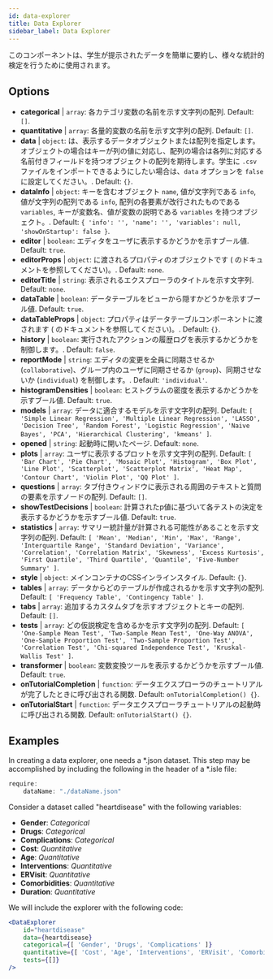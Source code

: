 ```yaml
---
id: data-explorer 
title: Data Explorer
sidebar_label: Data Explorer
---
```


このコンポーネントは、学生が提示されたデータを簡単に要約し、様々な統計的検定を行うために使用されます。

## Options

* __categorical__ | `array`: 各カテゴリ変数の名前を示す文字列の配列. Default: `[]`.
* __quantitative__ | `array`: 各量的変数の名前を示す文字列の配列. Default: `[]`.
* __data__ | `object`: は、表示するデータオブジェクトまたは配列を指定します。オブジェクトの場合はキーが列の値に対応し、配列の場合は各列に対応する名前付きフィールドを持つオブジェクトの配列を期待します。学生に `.csv` ファイルをインポートできるようにしたい場合は、`data` オプションを `false` に設定してください。. Default: `{}`.
* __dataInfo__ | `object`: キーを含むオブジェクト `name`, 値が文字列である `info`, 値が文字列の配列である `info`, 配列の各要素が改行されたものである `variables`, キーが変数名、値が変数の説明である `variables` を持つオブジェクト。. Default: `{
  'info': '',
  'name': '',
  'variables': null,
  'showOnStartup': false
}`.
* __editor__ | `boolean`: エディタをユーザに表示するかどうかを示すブール値. Default: `true`.
* __editorProps__ | `object`: に渡されるプロパティのオブジェクトです ( <TextEditor /> のドキュメントを参照してください)。. Default: `none`.
* __editorTitle__ | `string`: 表示されるエクスプローラのタイトルを示す文字列. Default: `none`.
* __dataTable__ | `boolean`: データテーブルをビューから隠すかどうかを示すブール値. Default: `true`.
* __dataTableProps__ | `object`: プロパティはデータテーブルコンポーネントに渡されます (<DataTable /> のドキュメントを参照してください)。. Default: `{}`.
* __history__ | `boolean`: 実行されたアクションの履歴ログを表示するかどうかを制御します。. Default: `false`.
* __reportMode__ | `string`: エディタの変更を全員に同期させるか (`collaborative`)、グループ内のユーザに同期させるか (`group`)、同期させないか (`individual`) を制御します。. Default: `'individual'`.
* __histogramDensities__ | `boolean`: ヒストグラムの密度を表示するかどうかを示すブール値. Default: `true`.
* __models__ | `array`: データに適合するモデルを示す文字列の配列. Default: `[
  'Simple Linear Regression',
  'Multiple Linear Regression',
  'LASSO',
  'Decision Tree',
  'Random Forest',
  'Logistic Regression',
  'Naive Bayes',
  'PCA',
  'Hierarchical Clustering',
  'kmeans'
]`.
* __opened__ | `string`: 起動時に開いたページ. Default: `none`.
* __plots__ | `array`: ユーザに表示するプロットを示す文字列の配列. Default: `[
  'Bar Chart',
  'Pie Chart',
  'Mosaic Plot',
  'Histogram',
  'Box Plot',
  'Line Plot',
  'Scatterplot',
  'Scatterplot Matrix',
  'Heat Map',
  'Contour Chart',
  'Violin Plot',
  'QQ Plot'
]`.
* __questions__ | `array`: タブ付きウィンドウに表示される周囲のテキストと質問の要素を示すノードの配列. Default: `[]`.
* __showTestDecisions__ | `boolean`: 計算されたp値に基づいて各テストの決定を表示するかどうかを示すブール値. Default: `true`.
* __statistics__ | `array`: サマリー統計量が計算される可能性があることを示す文字列の配列. Default: `[
  'Mean',
  'Median',
  'Min',
  'Max',
  'Range',
  'Interquartile Range',
  'Standard Deviation',
  'Variance',
  'Correlation',
  'Correlation Matrix',
  'Skewness',
  'Excess Kurtosis',
  'First Quartile',
  'Third Quartile',
  'Quantile',
  'Five-Number Summary'
]`.
* __style__ | `object`: メインコンテナのCSSインラインスタイル. Default: `{}`.
* __tables__ | `array`: データからどのテーブルが作成されるかを示す文字列の配列. Default: `[
  'Frequency Table',
  'Contingency Table'
]`.
* __tabs__ | `array`: 追加するカスタムタブを示すオブジェクトとキーの配列. Default: `[]`.
* __tests__ | `array`: どの仮説検定を含めるかを示す文字列の配列. Default: `[
  'One-Sample Mean Test',
  'Two-Sample Mean Test',
  'One-Way ANOVA',
  'One-Sample Proportion Test',
  'Two-Sample Proportion Test',
  'Correlation Test',
  'Chi-squared Independence Test',
  'Kruskal-Wallis Test'
]`.
* __transformer__ | `boolean`: 変数変換ツールを表示するかどうかを示すブール値. Default: `true`.
* __onTutorialCompletion__ | `function`: データエクスプローラのチュートリアルが完了したときに呼び出される関数. Default: `onTutorialCompletion() {}`.
* __onTutorialStart__ | `function`: データエクスプローラチュートリアルの起動時に呼び出される関数. Default: `onTutorialStart() {}`.


## Examples

In creating a data explorer, one needs a *.json dataset. This step may be accomplished by including the following in the header of a *.isle file:

```js
require:
    dataName: "./dataName.json"
```

Consider a dataset called "heartdisease" with the following variables:
* __Gender__: _Categorical_
* __Drugs__: _Categorical_
* __Complications__: _Categorical_
* __Cost__: _Quantitative_
* __Age__: _Quantitative_
* __Interventions__: _Quantitative_
* __ERVisit__: _Quantitative_
* __Comorbidities__: _Quantitative_
* __Duration__: _Quantitative_

We will include the explorer with the following code:

```jsx live
<DataExplorer 
    id="heartdisease"
    data={heartdisease} 
    categorical={[ 'Gender', 'Drugs', 'Complications' ]}
    quantitative={[ 'Cost', 'Age', 'Interventions', 'ERVisit', 'Comorbidities', 'Duration' ]}
    tests={[]}
/>
```



